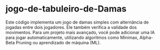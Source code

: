 # jogo-de-tabuleiro-de-Damas
Este código implementa um jogo de damas simples com alternância de jogadas entre dois jogadores. Ele também verifica a validade dos movimentos. Para um projeto mais avançado, você pode adicionar uma IA para jogar automaticamente, utilizando algoritmos como Minimax, Alpha-Beta Pruning ou aprendizado de máquina (ML).
